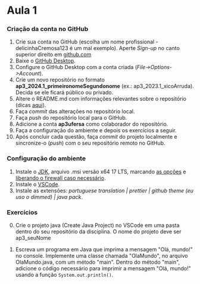 # Aula 1

### Criação da conta no GitHub

1. Crie sua conta no GitHub (escolha um nome profissional - delicinhaCremosa123 é um mal exemplo). Aperte _Sign-up_ no canto superior direito em [github.com](www.github.com)
2. Baixe o [GitHub Desktop](https://desktop.github.com).
3. Configure o GitHub Desktop com a conta criada (_File->Options->Account_).
4. Crie um novo repositório no formato **ap3_2024.1_primeironomeSegundonome** (ex.: ap3_2023.1_xicoArruda). Decida se ele ficará público ou privado.
5. Altere o README.md com informações relevantes sobre o repositório (dicas [aqui](https://gist.github.com/lohhans/f8da0b147550df3f96914d3797e9fb89)).
6. Faça _commit_ das alterações no repositório local.
7. Faça _push_ do repositório local para o GitHub.
8. Adicione a conta **ap3ufersa** como colaborador do repositório.
9. Faça a configuração do ambiente e depois os exercícios a seguir.
10. Após concluir cada questão, faça _commit_ do projeto localmente e sincronize-o (_push_) com o seu repositório remoto no GitHub.

### Configuração do ambiente

1. Instale o [JDK](https://adoptium.net/temurin/releases/), arquivo .msi versão x64 17 LTS, marcando [as opções](https://drive.google.com/open?id=1BMqLvV0vZPz728qvQq2JVdf9McBGN9PY) e [liberando o firewall caso necessário](https://drive.google.com/open?id=1BTl2hp2ZlEhAVqhpDfMOC0SY4ztLtMzs).
2. Instale o [VSCode](https://code.visualstudio.com/).
3. Instale as extensões: _portuguese translation | prettier | github theme (eu uso o dimmed) | java pack_.

### Exercícios

0. Crie o projeto java (Create Java Project) no VSCode em uma pasta dentro do seu repositório da disciplina. O nome do projeto deve ser ap3_seuNome

1. Escreva um programa em Java que imprima a mensagem "Olá, mundo!" no console. Implemente uma classe chamada "OlaMundo", no arquivo OlaMundo.java, com um método "main". Dentro do método "main", adicione o código necessário para imprimir a mensagem "Olá, mundo!" usando a função `System.out.println()`.
